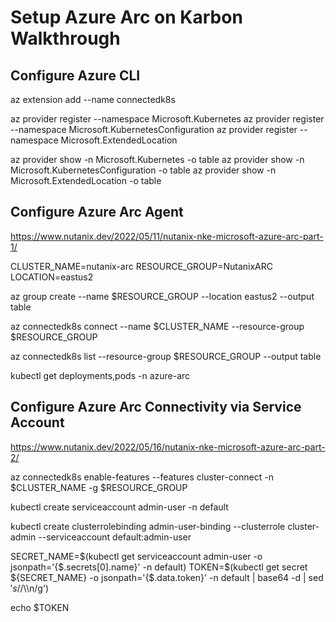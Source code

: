 # Setup Azure Arc on Karbon Walkthrough

## Configure Azure CLI

az extension add --name connectedk8s

az provider register --namespace Microsoft.Kubernetes
az provider register --namespace Microsoft.KubernetesConfiguration
az provider register --namespace Microsoft.ExtendedLocation

az provider show -n Microsoft.Kubernetes -o table
az provider show -n Microsoft.KubernetesConfiguration -o table
az provider show -n Microsoft.ExtendedLocation -o table

## Configure Azure Arc Agent

https://www.nutanix.dev/2022/05/11/nutanix-nke-microsoft-azure-arc-part-1/

CLUSTER_NAME=nutanix-arc
RESOURCE_GROUP=NutanixARC
LOCATION=eastus2

az group create --name $RESOURCE_GROUP --location eastus2 --output table

az connectedk8s connect --name $CLUSTER_NAME --resource-group $RESOURCE_GROUP

az connectedk8s list --resource-group $RESOURCE_GROUP --output table

kubectl get deployments,pods -n azure-arc

## Configure Azure Arc Connectivity via Service Account

https://www.nutanix.dev/2022/05/16/nutanix-nke-microsoft-azure-arc-part-2/

az connectedk8s enable-features --features cluster-connect -n $CLUSTER_NAME -g $RESOURCE_GROUP

kubectl create serviceaccount admin-user -n default

kubectl create clusterrolebinding admin-user-binding --clusterrole cluster-admin --serviceaccount default:admin-user

SECRET_NAME=$(kubectl get serviceaccount admin-user -o jsonpath='{$.secrets[0].name}' -n default)
TOKEN=$(kubectl get secret ${SECRET_NAME} -o jsonpath='{$.data.token}' -n default | base64 -d | sed $'s/$/\\\n/g')

echo $TOKEN
